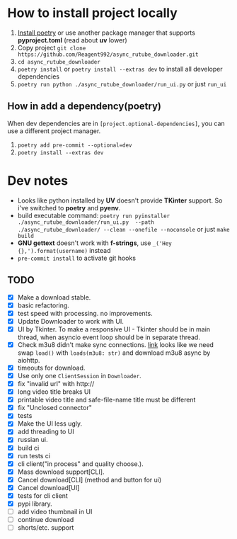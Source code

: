 # How to install project locally
1. [Install poetry](https://python-poetry.org/) or use another package manager that supports **pyproject.toml** (read about **uv** lower)
2. Copy project `git clone https://github.com/Reagent992/async_rutube_downloader.git`
3. `cd async_rutube_downloader`
4. `poetry install` or `poetry install --extras dev` to install all developer dependencies
5. `poetry run python ./async_rutube_downloader/run_ui.py` or just `run_ui`

## How in add a dependency(poetry)
When dev dependencies are in `[project.optional-dependencies]`, you can use a different project manager.
1. `poetry add pre-commit --optional=dev`
2. `poetry install --extras dev`

# Dev notes
- Looks like python installed by **UV** doesn't provide **TKinter** support. So i've switched to **poetry** and **pyenv**.
- build executable command: `poetry run pyinstaller ./async_rutube_downloader/run_ui.py  --path ./async_rutube_downloader/ --clean --onefile --noconsole` or just `make build`
- **GNU gettext** doesn't work with **f-strings**, use `_('Hey {},').format(username)` instead
- `pre-commit install` to activate git hooks



## TODO

- [x] Make a download stable.
- [x] basic refactoring.
- [x] test speed with processing. no improvements.
- [x] Update Downloader to work with UI.
- [x] UI by Tkinter. To make a responsive UI - Tkinter should be in main thread, when asyncio event loop should be in separate thread.
- [x] Check m3u8 didn't make sync connections. [link](https://github.com/globocom/m3u8/wiki/FAQ#how-to-use-a-custom-python-http-client)
looks like we need swap `load()` with `loads(m3u8: str)` and download m3u8 async by aiohttp.
- [x] timeouts for download.
- [x] Use only one `ClientSession` in `Downloader`.
- [x] fix "invalid url" with http://
- [x] long video title breaks UI
- [x] printable video title and safe-file-name title must be different
- [x] fix "Unclosed connector"
- [x] tests
- [x] Make the UI less ugly.
- [x] add threading to UI
- [x] russian ui.
- [x] build ci
- [x] run tests ci
- [x] cli client("in process" and quality choose.).
- [x] Mass download support[CLI].
- [x] Cancel download[CLI] (method and button for ui)
- [x] Cancel download[UI]
- [x] tests for cli client
- [x] pypi library.
- [ ] add video thumbnail in UI
- [ ] continue download
- [ ] shorts/etc. support
